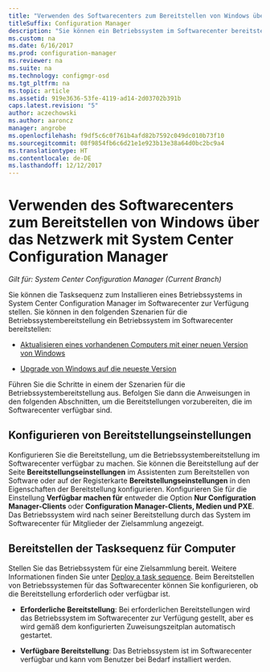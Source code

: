 ```yaml
---
title: "Verwenden des Softwarecenters zum Bereitstellen von Windows über das Netzwerk"
titleSuffix: Configuration Manager
description: "Sie können ein Betriebssystem im Softwarecenter bereitstellen, um einen vorhandenen Computer mit einer neuen Version von Windows zu aktualisieren oder ein Upgrade von Windows auf die neueste Version durchzuführen."
ms.custom: na
ms.date: 6/16/2017
ms.prod: configuration-manager
ms.reviewer: na
ms.suite: na
ms.technology: configmgr-osd
ms.tgt_pltfrm: na
ms.topic: article
ms.assetid: 919e3636-53fe-4119-ad14-2d03702b391b
caps.latest.revision: "5"
author: aczechowski
ms.author: aaroncz
manager: angrobe
ms.openlocfilehash: f9df5c6c0f761b4afd82b7592c049dc010b73f10
ms.sourcegitcommit: 08f9854fb6c6d21e1e923b13e38a64d0bc2bc9a4
ms.translationtype: HT
ms.contentlocale: de-DE
ms.lasthandoff: 12/12/2017
---
```

# <a name="use-software-center-to-deploy-windows-over-the-network-with-system-center-configuration-manager"></a>Verwenden des Softwarecenters zum Bereitstellen von Windows über das Netzwerk mit System Center Configuration Manager

*Gilt für: System Center Configuration Manager (Current Branch)*

Sie können die Tasksequenz zum Installieren eines Betriebssystems in System Center Configuration Manager im Softwarecenter zur Verfügung stellen. Sie können in den folgenden Szenarien für die Betriebssystembereitstellung ein Betriebssystem im Softwarecenter bereitstellen:

-   [Aktualisieren eines vorhandenen Computers mit einer neuen Version von Windows](refresh-an-existing-computer-with-a-new-version-of-windows.md)

-   [Upgrade von Windows auf die neueste Version](upgrade-windows-to-the-latest-version.md)

Führen Sie die Schritte in einem der Szenarien für die Betriebssystembereitstellung aus. Befolgen Sie dann die Anweisungen in den folgenden Abschnitten, um die Bereitstellungen vorzubereiten, die im Softwarecenter verfügbar sind.

## <a name="configure-deployment-settings"></a>Konfigurieren von Bereitstellungseinstellungen  
Konfigurieren Sie die Bereitstellung, um die Betriebssystembereitstellung im Softwarecenter verfügbar zu machen. Sie können die Bereitstellung auf der Seite **Bereitstellungseinstellungen** im Assistenten zum Bereitstellen von Software oder auf der Registerkarte **Bereitstellungseinstellungen** in den Eigenschaften der Bereitstellung konfigurieren. Konfigurieren Sie für die Einstellung **Verfügbar machen für** entweder die Option **Nur Configuration Manager-Clients** oder **Configuration Manager-Clients, Medien und PXE**. Das Betriebssystem wird nach seiner Bereitstellung durch das System im Softwarecenter für Mitglieder der Zielsammlung angezeigt.

##  <a name="BKMK_Deploy"></a> Bereitstellen der Tasksequenz für Computer  
Stellen Sie das Betriebssystem für eine Zielsammlung bereit. Weitere Informationen finden Sie unter [Deploy a task sequence](manage-task-sequences-to-automate-tasks.md#BKMK_DeployTS). Beim Bereitstellen von Betriebssystemen für das Softwarecenter können Sie konfigurieren, ob die Bereitstellung erforderlich oder verfügbar ist.

-   **Erforderliche Bereitstellung**: Bei erforderlichen Bereitstellungen wird das Betriebssystem im Softwarecenter zur Verfügung gestellt, aber es wird gemäß dem konfigurierten Zuweisungszeitplan automatisch gestartet.

-   **Verfügbare Bereitstellung**: Das Betriebssystem ist im Softwarecenter verfügbar und kann vom Benutzer bei Bedarf installiert werden.
